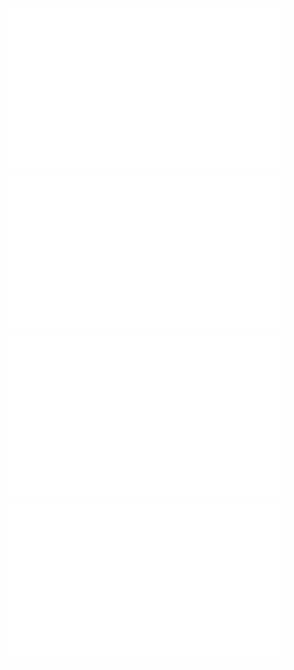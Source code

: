 ![Overview Light](https://raw.githubusercontent.com/koichincom/github-stats/master/generated/overview.svg#gh-light-mode-only)
![Overview Dark](https://raw.githubusercontent.com/koichincom/github-stats/master/generated/overview.svg#gh-dark-mode-only)
![Languages Light](https://raw.githubusercontent.com/koichincom/github-stats/master/generated/languages.svg#gh-light-mode-only)
![Languages Dark](https://raw.githubusercontent.com/koichincom/github-stats/master/generated/languages.svg#gh-dark-mode-only)
